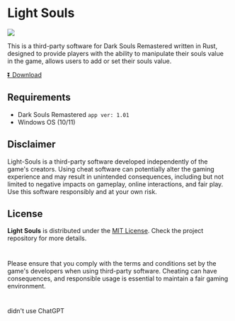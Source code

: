 # Light Souls

<img src="https://i.ibb.co/PCRscjv/Untitled-1.png" />


This is a third-party software for Dark Souls Remastered written in Rust, designed to provide players with the ability to manipulate their souls value in the game, allows users to add or set their souls value.

[⏬ Download](https://github.com/Txreq/light-souls/releases/)

## Requirements

- Dark Souls Remastered `app ver: 1.01`
- Windows OS (10/11)

## Disclaimer

Light-Souls is a third-party software developed independently of the game's creators. Using cheat software can potentially alter the gaming experience and may result in unintended consequences, including but not limited to negative impacts on gameplay, online interactions, and fair play. Use this software responsibly and at your own risk.

## License

**Light Souls** is distributed under the [MIT License](https://mit-license.org/). Check the project repository for more details.

#

Please ensure that you comply with the terms and conditions set by the game's developers when using third-party software. Cheating can have consequences, and responsible usage is essential to maintain a fair gaming environment.
#
didn't use ChatGPT
